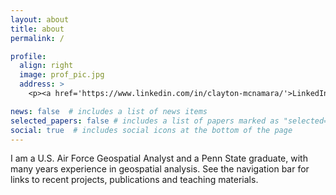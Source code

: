 ```yaml
---
layout: about
title: about
permalink: /

profile:
  align: right
  image: prof_pic.jpg
  address: >
    <p><a href='https://www.linkedin.com/in/clayton-mcnamara/'>LinkedIn</a></p>

news: false  # includes a list of news items
selected_papers: false # includes a list of papers marked as "selected={true}"
social: true  # includes social icons at the bottom of the page
---
```


I am a U.S. Air Force Geospatial Analyst and a Penn State graduate, with many years experience in geospatial analysis. See the navigation bar for links to recent projects, publications and teaching materials. 
